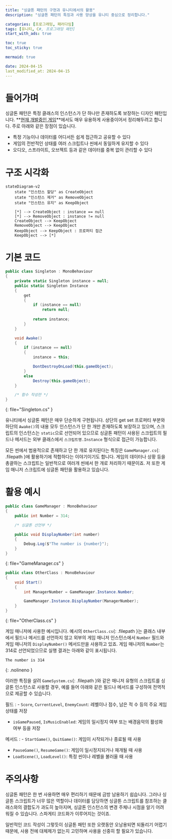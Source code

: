 ```yaml
---
title: "싱글톤 패턴의 구현과 유니티에서의 활용"
description: "싱글톤 패턴의 특징과 사용 양상을 유니티 중심으로 정리합니다."

categories: [프로그래밍, 패러다임]
tags: [유니티, C#, 프로그래밍 패턴]
start_with_ads: true

toc: true
toc_sticky: true

mermaid: true

date: 2024-04-15
last_modified_at: 2024-04-15
---
```


# **들어가며**

싱글톤 패턴은 특정 클래스의 인스턴스가 단 하나만 존재하도록 보장하는 디자인 패턴입니다. **[현재 개발중인 게임](https://hynrng.github.io/posts/armonia-planning/)**에서도 매우 유용하게 사용중이어서 정리해두려고 합니다. 주로 아래와 같은 장점이 있습니다.

- 특정 기능이나 데이터를 어디서든 쉽게 접근하고 공유할 수 있다
- 게임의 전반적인 상태를 여러 스크립트나 씬에서 동일하게 유지할 수 있다
- 오디오, 스프라이트, 오브젝트 등과 같은 데이터를 중복 없이 관리할 수 있다

# **구조 시각화**

```mermaid
stateDiagram-v2
    state "인스턴스 할당" as CreateObject
    state "인스턴스 제거" as RemoveObject
    state "인스턴스 유지" as KeepObject

    [*] --> CreateObject : instance == null
    [*] --> RemoveObject : instance != null
    CreateObject --> KeepObject
    RemoveObject --> KeepObject
    KeepObject --> KeepObject : 프로퍼티 접근
    KeepObject --> [*]
```

# **기본 코드**

```cs
public class Singleton : MonoBehaviour
{
    private static Singleton instance = null;
    public static Singleton Instance
    {
        get
        {
            if (instance == null)
                return null;
                
            return instance;
        }
    }

    void Awake()
    {
        if (instance == null)
        {
            instance = this;

            DontDestroyOnLoad(this.gameObject);
        }
        else
            Destroy(this.gameObject);
    }

    /* 함수 작성란 */
}
```
{: file="Singleton.cs" }

유니티에서 싱글톤 패턴은 매우 단순하게 구현됩니다. 상단의 get set 프로퍼티 부분와 하단의 `Awake()`의 내용 모두 인스턴스가 단 한 개만 존재하도록 보장하고 있으며, 스크립트의 인스턴스는 `static`으로 선언되어 있으므로 싱글톤 패턴이 사용된 스크립트의 필드나 메서드는 외부 클래스에서 `스크립트명.Instance` 형식으로 접근이 가능합니다.

모든 씬에서 범용적으로 존재하고 단 한 개로 유지된다는 특징은 `GameManager.cs`{: .filepath }에 활용하기에 적합하다는 이야기이기도 합니다. 게임의 데이터나 상황 등을 총괄하는 스크립트는 일반적으로 여러개 씬에서 한 개로 처리하기 때문이죠. 저 또한 게임 매니저 스크립트에 싱글톤 패턴을 활용하고 있습니다.

# **활용 예시**

```cs
public class GameManager : MonoBehaviour
{
    public int Number = 314;

    /* 싱글톤 선언부 */

    public void DisplayNumber(int number)
    {
        Debug.Log($"The number is {number}");
    }
}
```
{: file="GameManager.cs" }

```cs
public class OtherClass : MonoBehaviour
{
    void Start()
    {
        int ManagerNumber = GameManager.Instance.Number;

        GameManager.Instance.DisplayNumber(ManagerNumber);
    }
}
```
{: file="OtherClass.cs" }

게임 매니저에 사용한 예시입니다. 예시의 `OtherClass.cs`{: .filepath }는 클래스 내부에서 필드나 메서드를 선언하지 않고 외부의 게임 매니저 인스턴스에서 `Number` 필드와 게임 매니저의 `DisplayNumber()` 메서드만을 사용하고 있죠. 게임 매니저의 `Number`는 314로 선언되었으므로 실행 결과는 아래와 같이 표시됩니다.

```bash
The number is 314
```
{: .nolineno }

이러한 특징을 살려 `GameSystem.cs`{: .filepath }와 같은 매니저 유형의 스크립트를 싱글톤 인스턴스로 사용할 경우, 예를 들어 아래와 같은 필드나 메서드를 구성하여 전역적으로 제공할 수 있습니다.

필드
: - `Score`, `CurrentLevel`, `EnemyCount`: 레벨이나 점수, 남은 적 수 등의 주요 게임 상태를 저장
- `isGamePaused`, `IsMusicEnabled`: 게임의 일시정지 여부 또는 배경음악의 활성화 여부 등을 저장

메서드
: - `StartGame()`, `QuitGame()`: 게임이 시작되거나 종료될 때 사용
- `PauseGame()`, `ResumeGame()`: 게임이 일시정지되거나 재개될 때 사용
- `LoadScene()`, `LoadLevel()`: 특정 씬이나 레벨을 불러올 때 사용

# **주의사항**

싱글톤 패턴은 한 번 사용하면 매우 편리하기 때문에 금방 남용하기 쉽습니다. 그러나 싱글톤 스크립트가 너무 많은 역할이나 데이터를 담당하면 싱글톤 스크립트를 참조하는 클래스와의 결합도가 과도히 높아지며, 싱글톤 인스턴스의 변경 주체나 시점을 알기 어려워질 수 있습니다. 스파게티 코드화가 이루어지는 것이죠.

일반적인 코드 작성이 그렇듯이 싱글톤 패턴 또한 오랫동안 오남용되면 되돌리기 어렵기 때문에, 사용 전에 대체제가 없는지 고민하며 사용을 신중히 할 필요가 있습니다.